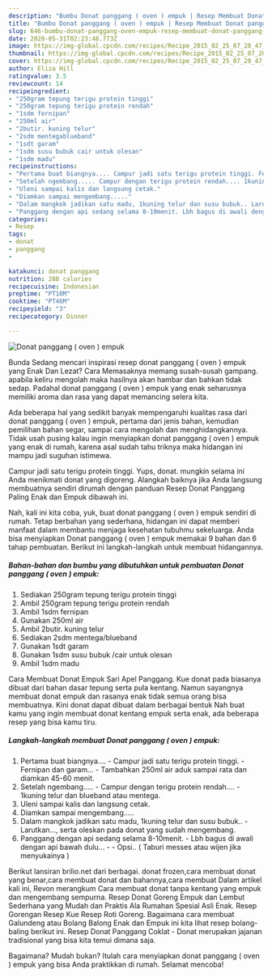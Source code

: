 ```yaml
---
description: "Bumbu Donat panggang ( oven ) empuk | Resep Membuat Donat panggang ( oven ) empuk Yang Lezat"
title: "Bumbu Donat panggang ( oven ) empuk | Resep Membuat Donat panggang ( oven ) empuk Yang Lezat"
slug: 646-bumbu-donat-panggang-oven-empuk-resep-membuat-donat-panggang-oven-empuk-yang-lezat
date: 2020-05-31T02:23:48.773Z
image: https://img-global.cpcdn.com/recipes/Recipe_2015_02_25_07_20_47_130_4f99c21540db463808df/751x532cq70/donat-panggang-oven-empuk-foto-resep-utama.jpg
thumbnail: https://img-global.cpcdn.com/recipes/Recipe_2015_02_25_07_20_47_130_4f99c21540db463808df/751x532cq70/donat-panggang-oven-empuk-foto-resep-utama.jpg
cover: https://img-global.cpcdn.com/recipes/Recipe_2015_02_25_07_20_47_130_4f99c21540db463808df/751x532cq70/donat-panggang-oven-empuk-foto-resep-utama.jpg
author: Eliza Hill
ratingvalue: 3.5
reviewcount: 14
recipeingredient:
- "250gram tepung terigu protein tinggi"
- "250gram tepung terigu protein rendah"
- "1sdm fernipan"
- "250ml air"
- "2butir. kuning telur"
- "2sdm mentegablueband"
- "1sdt garam"
- "1sdm susu bubuk cair untuk olesan"
- "1sdm madu"
recipeinstructions:
- "Pertama buat biangnya.... Campur jadi satu terigu protein tinggi. Fernipan dan garam... Tambahkan 250ml air aduk sampai rata dan diamkan 45-60 menit."
- "Setelah ngembang..... Campur dengan terigu protein rendah.... 1kuning telur dan blueband atau mentega."
- "Uleni sampai kalis dan langsung cetak."
- "Diamkan sampai mengembang....."
- "Dalam mangkok jadikan satu madu, 1kuning telur dan susu bubuk.. Larutkan..., serta oleskan pada donat yang sudah mengembang."
- "Panggang dengan api sedang selama 8-10menit. Lbh bagus di awali dengan api bawah dulu...  Opsi.. ( Taburi messes atau wijen jika menyukainya )"
categories:
- Resep
tags:
- donat
- panggang
- 

katakunci: donat panggang  
nutrition: 288 calories
recipecuisine: Indonesian
preptime: "PT10M"
cooktime: "PT46M"
recipeyield: "3"
recipecategory: Dinner

---
```



![Donat panggang ( oven ) empuk](https://img-global.cpcdn.com/recipes/Recipe_2015_02_25_07_20_47_130_4f99c21540db463808df/751x532cq70/donat-panggang-oven-empuk-foto-resep-utama.jpg)

Bunda Sedang mencari inspirasi resep donat panggang ( oven ) empuk yang Enak Dan Lezat? Cara Memasaknya memang susah-susah gampang. apabila keliru mengolah maka hasilnya akan hambar dan bahkan tidak sedap. Padahal donat panggang ( oven ) empuk yang enak seharusnya memiliki aroma dan rasa yang dapat memancing selera kita.

Ada beberapa hal yang sedikit banyak mempengaruhi kualitas rasa dari donat panggang ( oven ) empuk, pertama dari jenis bahan, kemudian pemilihan bahan segar, sampai cara mengolah dan menghidangkannya. Tidak usah pusing kalau ingin menyiapkan donat panggang ( oven ) empuk yang enak di rumah, karena asal sudah tahu triknya maka hidangan ini mampu jadi suguhan istimewa.

Campur jadi satu terigu protein tinggi. Yups, donat. mungkin selama ini Anda menikmati donat yang digoreng. Alangkah baiknya jika Anda langsung membuatnya sendiri dirumah dengan panduan Resep Donat Panggang Paling Enak dan Empuk dibawah ini.


Nah, kali ini kita coba, yuk, buat donat panggang ( oven ) empuk sendiri di rumah. Tetap berbahan yang sederhana, hidangan ini dapat memberi manfaat dalam membantu menjaga kesehatan tubuhmu sekeluarga. Anda bisa menyiapkan Donat panggang ( oven ) empuk memakai 9 bahan dan 6 tahap pembuatan. Berikut ini langkah-langkah untuk membuat hidangannya.

<!--inarticleads1-->

##### Bahan-bahan dan bumbu yang dibutuhkan untuk pembuatan Donat panggang ( oven ) empuk:

1. Sediakan 250gram tepung terigu protein tinggi
1. Ambil 250gram tepung terigu protein rendah
1. Ambil 1sdm fernipan
1. Gunakan 250ml air
1. Ambil 2butir. kuning telur
1. Sediakan 2sdm mentega/blueband
1. Gunakan 1sdt garam
1. Gunakan 1sdm susu bubuk /cair untuk olesan
1. Ambil 1sdm madu


Cara Membuat Donat Empuk Sari Apel Panggang. Kue donat pada biasanya dibuat dari bahan dasar tepung serta pula kentang. Namun sayangnya membuat donat empuk dan rasanya enak tidak semua orang bisa membuatnya. Kini donat dapat dibuat dalam berbagai bentuk Nah buat kamu yang ingin membuat donat kentang empuk serta enak, ada beberapa resep yang bisa kamu tiru. 

<!--inarticleads2-->

##### Langkah-langkah membuat Donat panggang ( oven ) empuk:

1. Pertama buat biangnya.... - Campur jadi satu terigu protein tinggi. - Fernipan dan garam... - Tambahkan 250ml air aduk sampai rata dan diamkan 45-60 menit.
1. Setelah ngembang..... - Campur dengan terigu protein rendah.... - 1kuning telur dan blueband atau mentega.
1. Uleni sampai kalis dan langsung cetak.
1. Diamkan sampai mengembang.....
1. Dalam mangkok jadikan satu madu, 1kuning telur dan susu bubuk.. - Larutkan..., serta oleskan pada donat yang sudah mengembang.
1. Panggang dengan api sedang selama 8-10menit. - Lbh bagus di awali dengan api bawah dulu... -  - Opsi.. ( Taburi messes atau wijen jika menyukainya )


Berikut lansiran brilio.net dari berbagai. donat frozen,cara membuat donat yang benar,cara membuat donat dan bahannya,cara membuat Dalam artikel kali ini, Revon merangkum Cara membuat donat tanpa kentang yang empuk dan mengembang sempurna. Resep Donat Goreng Empuk dan Lembut Sederhana yang Mudah dan Praktis Ala Rumahan Spesial Asli Enak. Resep Gorengan Resep Kue Resep Roti Goreng. Bagaimana cara membuat Galundeng atau Bolang Balong Enak dan Empuk ini kita lihat resep bolang-baling berikut ini. Resep Donat Panggang Coklat - Donat merupakan jajanan tradisional yang bisa kita temui dimana saja. 

Bagaimana? Mudah bukan? Itulah cara menyiapkan donat panggang ( oven ) empuk yang bisa Anda praktikkan di rumah. Selamat mencoba!
